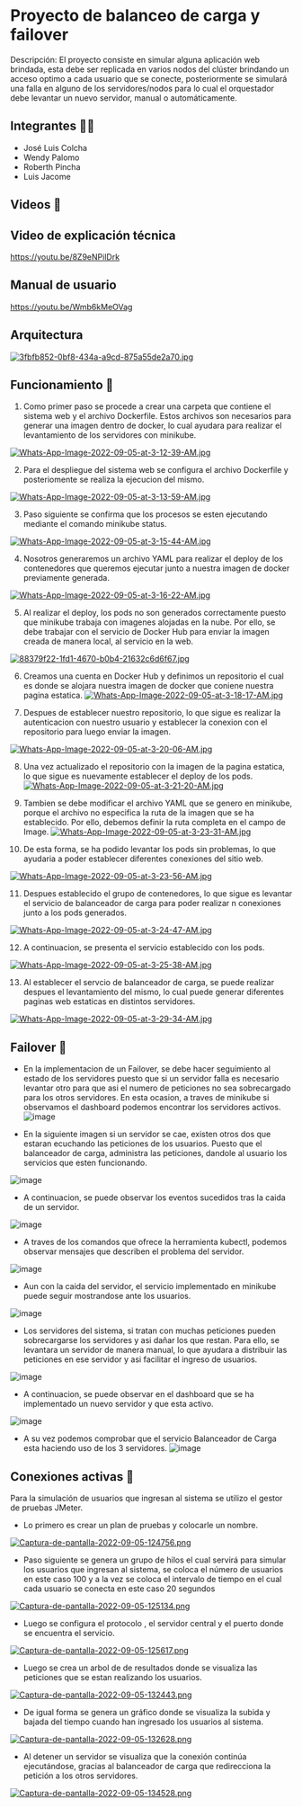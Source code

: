 # Proyecto de balanceo de carga y failover
Descripción: El proyecto consiste en simular alguna aplicación web brindada, esta debe ser replicada en varios nodos del clúster brindando un acceso optimo a cada
usuario que se conecte, posteriormente se simulará una falla en alguno de los servidores/nodos para lo cual el orquestador
debe levantar un nuevo servidor, manual o automáticamente.

## Integrantes :frowning_man:
- José Luis Colcha
- Wendy Palomo
- Roberth Pincha
- Luis Jacome

## Videos 🎥

## Video de explicación técnica
https://youtu.be/8Z9eNPilDrk

## Manual de usuario
https://youtu.be/Wmb6kMeOVag

## Arquitectura

[![3fbfb852-0bf8-434a-a9cd-875a55de2a70.jpg](https://i.postimg.cc/wTF6r56c/3fbfb852-0bf8-434a-a9cd-875a55de2a70.jpg)](https://postimg.cc/rK0X0rRK)

## Funcionamiento 📌
1. Como primer paso se procede a crear una carpeta que contiene el sistema web y el archivo Dockerfile. Estos archivos son necesarios para generar una imagen dentro de docker, lo cual ayudara para realizar el levantamiento de los servidores con minikube.

[![Whats-App-Image-2022-09-05-at-3-12-39-AM.jpg](https://i.postimg.cc/xd68Zg7L/Whats-App-Image-2022-09-05-at-3-12-39-AM.jpg)](https://postimg.cc/QBWj9gjM)

2. Para el despliegue del sistema web se configura el archivo Dockerfile y posteriomente se realiza la ejecucion del mismo.

[![Whats-App-Image-2022-09-05-at-3-13-59-AM.jpg](https://i.postimg.cc/NjfxSGfV/Whats-App-Image-2022-09-05-at-3-13-59-AM.jpg)](https://postimg.cc/SJ38zh97)

3. Paso siguiente se confirma que los procesos se esten ejecutando mediante el comando minikube status.

[![Whats-App-Image-2022-09-05-at-3-15-44-AM.jpg](https://i.postimg.cc/jjN0wh0y/Whats-App-Image-2022-09-05-at-3-15-44-AM.jpg)](https://postimg.cc/qtkZWy77)

4. Nosotros generaremos un archivo YAML para realizar el deploy de los contenedores que queremos ejecutar junto a nuestra imagen de docker previamente generada.

[![Whats-App-Image-2022-09-05-at-3-16-22-AM.jpg](https://i.postimg.cc/8546GM5V/Whats-App-Image-2022-09-05-at-3-16-22-AM.jpg)](https://postimg.cc/VrS6BSn7)

5. Al realizar el deploy, los pods no son generados correctamente puesto que minikube trabaja con imagenes alojadas en la nube. Por ello, se debe trabajar con el servicio de Docker Hub para enviar la imagen creada de manera local, al servicio en la web.

[![88379f22-1fd1-4670-b0b4-21632c6d6f67.jpg](https://i.postimg.cc/j5xwdcLS/88379f22-1fd1-4670-b0b4-21632c6d6f67.jpg)](https://postimg.cc/sBLDTpYk)

6. Creamos una cuenta en Docker Hub y definimos un repositorio el cual es donde se alojara nuestra imagen de docker que coniene nuestra pagina estatica.
[![Whats-App-Image-2022-09-05-at-3-18-17-AM.jpg](https://i.postimg.cc/RFGxTVPR/Whats-App-Image-2022-09-05-at-3-18-17-AM.jpg)](https://postimg.cc/r0dHVc20)

7. Despues de establecer nuestro repositorio, lo que sigue es realizar la autenticacion con nuestro usuario y establecer la conexion con el repositorio para luego enviar la imagen.

[![Whats-App-Image-2022-09-05-at-3-20-06-AM.jpg](https://i.postimg.cc/QdLNCCv9/Whats-App-Image-2022-09-05-at-3-20-06-AM.jpg)](https://postimg.cc/svcC0jjs)

8. Una vez actualizado el repositorio con la imagen de la pagina estatica, lo que sigue es nuevamente establecer el deploy de los pods.
[![Whats-App-Image-2022-09-05-at-3-21-20-AM.jpg](https://i.postimg.cc/SKPm0KLx/Whats-App-Image-2022-09-05-at-3-21-20-AM.jpg)](https://postimg.cc/gw3C8mBC)

9. Tambien se debe modificar el archivo YAML que se genero en minikube, porque el archivo no especifica la ruta de la imagen que se ha establecido. Por ello, debemos definir la ruta completa en el campo de Image.
[![Whats-App-Image-2022-09-05-at-3-23-31-AM.jpg](https://i.postimg.cc/MHNP0vQg/Whats-App-Image-2022-09-05-at-3-23-31-AM.jpg)](https://postimg.cc/Mf0mqZtY)

10. De esta forma, se ha podido levantar los pods sin problemas, lo que ayudaria a poder establecer diferentes conexiones del sitio web. 

[![Whats-App-Image-2022-09-05-at-3-23-56-AM.jpg](https://i.postimg.cc/yNGLCDfx/Whats-App-Image-2022-09-05-at-3-23-56-AM.jpg)](https://postimg.cc/PLmWm5nn)

11. Despues establecido el grupo de contenedores, lo que sigue es levantar el servicio de balanceador de carga para poder realizar n conexiones junto a los pods generados.

[![Whats-App-Image-2022-09-05-at-3-24-47-AM.jpg](https://i.postimg.cc/GhMY5Zgh/Whats-App-Image-2022-09-05-at-3-24-47-AM.jpg)](https://postimg.cc/crnrK5NV)

12. A continuacion, se presenta el servicio establecido con los pods.

[![Whats-App-Image-2022-09-05-at-3-25-38-AM.jpg](https://i.postimg.cc/jq3S0tT9/Whats-App-Image-2022-09-05-at-3-25-38-AM.jpg)](https://postimg.cc/K4L2tXRr)

13. Al establecer el servcio de balanceador de carga, se puede realizar despues el levantamiento del mismo, lo cual puede generar diferentes paginas web estaticas en distintos servidores.

[![Whats-App-Image-2022-09-05-at-3-29-34-AM.jpg](https://i.postimg.cc/Ghc3ytQH/Whats-App-Image-2022-09-05-at-3-29-34-AM.jpg)](https://postimg.cc/0rBqg8hs)

## Failover  📌

* En la implementacion de un Failover, se debe hacer seguimiento al estado de los servidores puesto que si un servidor falla es necesario levantar otro para que asi el   numero de peticiones no sea sobrecargado para los otros servidores. En esta ocasion, a traves de minikube si observamos el dashboard podemos encontrar los servidores   activos.
![image](https://user-images.githubusercontent.com/58041699/188496714-397d6e8b-b954-43f2-97ac-fb3e02408078.png)

* En la siguiente imagen si un servidor se cae, existen otros dos que estaran ecuchando las peticiones de los usuarios. Puesto que el balanceador de carga, administra las peticiones, dandole al usuario los servicios que esten funcionando.

![image](https://user-images.githubusercontent.com/58041699/188496944-e760d7bd-d924-4619-87b3-d10ad0373edd.png)

* A continuacion, se puede observar los eventos sucedidos tras la caida de un servidor.

![image](https://user-images.githubusercontent.com/58041699/188497240-446917cc-edce-4e50-b881-29f39c72a284.png)

 * A traves de los comandos que ofrece la herramienta kubectl, podemos observar mensajes que describen el problema del servidor.

![image](https://user-images.githubusercontent.com/58041699/188497315-be5f2c1b-4b0c-4059-b66d-51192c51cf43.png)

* Aun con la caida del servidor, el servicio implementado en minikube puede seguir mostrandose ante los usuarios.

![image](https://user-images.githubusercontent.com/58041699/188497900-96deea7a-465e-42c3-b05b-f72be4adf636.png)

* Los servidores del sistema, si tratan con muchas peticiones pueden sobrecargarse los servidores y asi dañar los que restan. Para ello, se levantara un servidor de manera manual, lo que ayudara a distribuir las peticiones en ese servidor y asi facilitar el ingreso de usuarios.

![image](https://user-images.githubusercontent.com/58041699/188499473-830f4fcc-b3fa-4d60-ac15-85a44d98aa1f.png)

* A continuacion, se puede observar en el dashboard que se ha implementado un nuevo servidor y que esta activo.

![image](https://user-images.githubusercontent.com/58041699/188499610-fb933340-9f6d-4111-8075-7f84b24d2951.png)

* A su vez podemos comprobar que el servicio Balanceador de Carga esta haciendo uso de los 3 servidores.
![image](https://user-images.githubusercontent.com/58041699/188499764-4090576d-3103-4008-b135-3b84c3103faf.png)

## Conexiones activas  📌
Para la simulación de usuarios que ingresan al sistema se utilizo el gestor de pruebas JMeter.
* Lo primero es crear un plan de pruebas y colocarle un nombre.

[![Captura-de-pantalla-2022-09-05-124756.png](https://i.postimg.cc/MKnNYx7V/Captura-de-pantalla-2022-09-05-124756.png)](https://postimg.cc/4mTWJDFx)

* Paso siguiente se genera un grupo de hilos el cual servirá para simular los usuarios que ingresan al sistema, se coloca el número de usuarios en este caso 100 y a la vez se coloca el intervalo de tiempo en el cual cada usuario se conecta en este caso 20 segundos

[![Captura-de-pantalla-2022-09-05-125134.png](https://i.postimg.cc/x8rFdNZR/Captura-de-pantalla-2022-09-05-125134.png)](https://postimg.cc/0MfCWjPM)

* Luego se configura el protocolo , el servidor central y el puerto donde se encuentra el servicio. 

[![Captura-de-pantalla-2022-09-05-125617.png](https://i.postimg.cc/Y2fJSbpL/Captura-de-pantalla-2022-09-05-125617.png)](https://postimg.cc/bdr6C0Sq)

* Luego se crea un arbol de de resultados donde se visualiza las peticiones que se estan realizando los usuarios.

[![Captura-de-pantalla-2022-09-05-132443.png](https://i.postimg.cc/13PZ9XVP/Captura-de-pantalla-2022-09-05-132443.png)](https://postimg.cc/jL81cshk)

* De igual forma se genera un gráfico donde se visualiza la subida y bajada del tiempo cuando han ingresado los usuarios al sistema.

[![Captura-de-pantalla-2022-09-05-132628.png](https://i.postimg.cc/7Z6bxK2q/Captura-de-pantalla-2022-09-05-132628.png)](https://postimg.cc/SJBmd7dP)

* Al detener un servidor se visualiza que la conexión continúa ejecutándose, gracias al balanceador de carga que redirecciona la petición a los otros servidores.

[![Captura-de-pantalla-2022-09-05-134528.png](https://i.postimg.cc/nzT6cG7t/Captura-de-pantalla-2022-09-05-134528.png)](https://postimg.cc/fttH8XBH)








